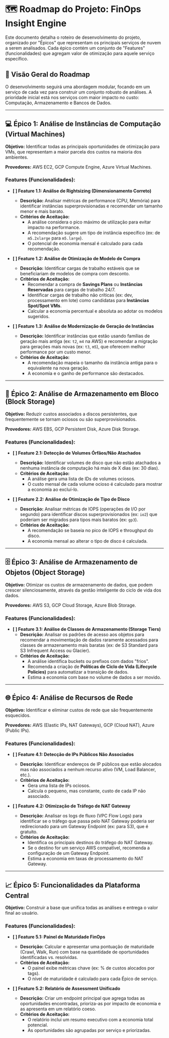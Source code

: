 # 🗺️ Roadmap do Projeto: FinOps Insight Engine

Este documento detalha o roteiro de desenvolvimento do projeto, organizado por "Épicos" que representam os principais serviços de nuvem a serem analisados. Cada épico contém um conjunto de "Features" (funcionalidades) que agregam valor de otimização para aquele serviço específico.

## 🎯 Visão Geral do Roadmap

O desenvolvimento seguirá uma abordagem modular, focando em um serviço de cada vez para construir um conjunto robusto de análises. A prioridade inicial está nos serviços com maior impacto no custo: Computação, Armazenamento e Bancos de Dados.

---

## 💻 Épico 1: Análise de Instâncias de Computação (Virtual Machines)

**Objetivo:** Identificar todas as principais oportunidades de otimização para VMs, que representam a maior parcela dos custos na maioria dos ambientes.

**Provedores:** AWS EC2, GCP Compute Engine, Azure Virtual Machines.

### Features (Funcionalidades):

*   **[ ] Feature 1.1: Análise de Rightsizing (Dimensionamento Correto)**
    *   **Descrição:** Analisar métricas de performance (CPU, Memória) para identificar instâncias superprovisionadas e recomendar um tamanho menor e mais barato.
    *   **Critérios de Aceitação:**
        *   A análise considera o pico máximo de utilização para evitar impacto na performance.
        *   A recomendação sugere um tipo de instância específico (ex: de `m5.2xlarge` para `m5.large`).
        *   O potencial de economia mensal é calculado para cada recomendação.

*   **[ ] Feature 1.2: Análise de Otimização de Modelo de Compra**
    *   **Descrição:** Identificar cargas de trabalho estáveis que se beneficiariam de modelos de compra com desconto.
    *   **Critérios de Aceitação:**
        *   Recomendar a compra de **Savings Plans** ou **Instâncias Reservadas** para cargas de trabalho 24/7.
        *   Identificar cargas de trabalho não críticas (ex: dev, processamento em lote) como candidatas para **Instâncias Spot/Spot VMs**.
        *   Calcular a economia percentual e absoluta ao adotar os modelos sugeridos.

*   **[ ] Feature 1.3: Análise de Modernização de Geração de Instâncias**
    *   **Descrição:** Identificar instâncias que estão usando famílias de geração mais antiga (ex: `t2`, `m4` na AWS) e recomendar a migração para gerações mais novas (ex: `t3`, `m5`), que oferecem melhor performance por um custo menor.
    *   **Critérios de Aceitação:**
        *   A recomendação mapeia o tamanho da instância antiga para o equivalente na nova geração.
        *   A economia e o ganho de performance são destacados.

---

## 💽 Épico 2: Análise de Armazenamento em Bloco (Block Storage)

**Objetivo:** Reduzir custos associados a discos persistentes, que frequentemente se tornam ociosos ou são superprovisionados.

**Provedores:** AWS EBS, GCP Persistent Disk, Azure Disk Storage.

### Features (Funcionalidades):

*   **[ ] Feature 2.1: Detecção de Volumes Órfãos/Não Atachados**
    *   **Descrição:** Identificar volumes de disco que não estão atachados a nenhuma instância de computação há mais de X dias (ex: 30 dias).
    *   **Critérios de Aceitação:**
        *   A análise gera uma lista de IDs de volumes ociosos.
        *   O custo mensal de cada volume ocioso é calculado para mostrar a economia ao excluí-lo.

*   **[ ] Feature 2.2: Análise de Otimização de Tipo de Disco**
    *   **Descrição:** Analisar métricas de IOPS (operações de I/O por segundo) para identificar discos superprovisionados (ex: `io2`) que poderiam ser migrados para tipos mais baratos (ex: `gp3`).
    *   **Critérios de Aceitação:**
        *   A recomendação se baseia no pico de IOPS e throughput do disco.
        *   A economia mensal ao alterar o tipo de disco é calculada.

---

## 🗄️ Épico 3: Análise de Armazenamento de Objetos (Object Storage)

**Objetivo:** Otimizar os custos de armazenamento de dados, que podem crescer silenciosamente, através da gestão inteligente do ciclo de vida dos dados.

**Provedores:** AWS S3, GCP Cloud Storage, Azure Blob Storage.

### Features (Funcionalidades):

*   **[ ] Feature 3.1: Análise de Classes de Armazenamento (Storage Tiers)**
    *   **Descrição:** Analisar os padrões de acesso aos objetos para recomendar a movimentação de dados raramente acessados para classes de armazenamento mais baratas (ex: de S3 Standard para S3 Infrequent Access ou Glacier).
    *   **Critérios de Aceitação:**
        *   A análise identifica buckets ou prefixos com dados "frios".
        *   Recomenda a criação de **Políticas de Ciclo de Vida (Lifecycle Policies)** para automatizar a transição de dados.
        *   Estima a economia com base no volume de dados a ser movido.

---

## 🌐 Épico 4: Análise de Recursos de Rede

**Objetivo:** Identificar e eliminar custos de rede que são frequentemente esquecidos.

**Provedores:** AWS (Elastic IPs, NAT Gateways), GCP (Cloud NAT), Azure (Public IPs).

### Features (Funcionalidades):

*   **[ ] Feature 4.1: Detecção de IPs Públicos Não Associados**
    *   **Descrição:** Identificar endereços de IP públicos que estão alocados mas não associados a nenhum recurso ativo (VM, Load Balancer, etc.).
    *   **Critérios de Aceitação:**
        *   Gera uma lista de IPs ociosos.
        *   Calcula o pequeno, mas constante, custo de cada IP não associado.

*   **[ ] Feature 4.2: Otimização de Tráfego de NAT Gateway**
    *   **Descrição:** Analisar os logs de fluxo (VPC Flow Logs) para identificar se o tráfego que passa pelo NAT Gateway poderia ser redirecionado para um Gateway Endpoint (ex: para S3), que é gratuito.
    *   **Critérios de Aceitação:**
        *   Identifica os principais destinos do tráfego do NAT Gateway.
        *   Se o destino for um serviço AWS compatível, recomenda a configuração de um Gateway Endpoint.
        *   Estima a economia em taxas de processamento do NAT Gateway.

---

## 📈 Épico 5: Funcionalidades da Plataforma Central

**Objetivo:** Construir a base que unifica todas as análises e entrega o valor final ao usuário.

### Features (Funcionalidades):

*   **[ ] Feature 5.1: Painel de Maturidade FinOps**
    *   **Descrição:** Calcular e apresentar uma pontuação de maturidade (Crawl, Walk, Run) com base na quantidade de oportunidades identificadas vs. resolvidas.
    *   **Critérios de Aceitação:**
        *   O painel exibe métricas chave (ex: % de custos alocados por tags).
        *   O nível de maturidade é calculado para cada Épico de serviço.

*   **[ ] Feature 5.2: Relatório de Assessment Unificado**
    *   **Descrição:** Criar um endpoint principal que agrega todas as oportunidades encontradas, prioriza-as por impacto de economia e as apresenta em um relatório coeso.
    *   **Critérios de Aceitação:**
        *   O relatório inclui um resumo executivo com a economia total potencial.
        *   As oportunidades são agrupadas por serviço e priorizadas.
